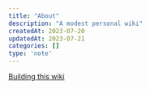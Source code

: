 ```yaml
---
title: "About"
description: "A modest personal wiki"
createdAt: 2023-07-20
updatedAt: 2023-07-21
categories: []
type: 'note'
---
```


[Building this wiki](./computers/web-development/building-this-wiki)
